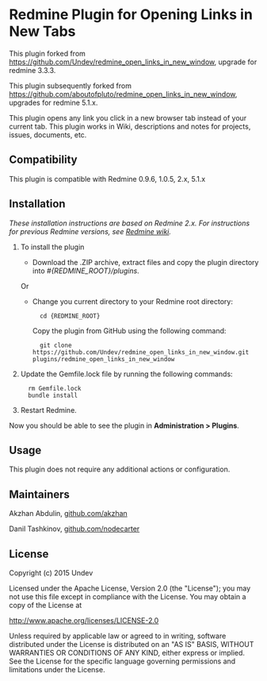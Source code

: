 # Redmine Plugin for Opening Links in New Tabs

This plugin forked from https://github.com/Undev/redmine_open_links_in_new_window, upgrade for redmine 3.3.3.

This plugin subsequently forked from https://github.com/aboutofpluto/redmine_open_links_in_new_window, upgrades for redmine 5.1.x.

This plugin opens any link you click in a new browser tab instead of your current tab. This plugin works in Wiki, descriptions and notes for projects, issues, documents, etc.

## Compatibility

This plugin is compatible with Redmine 0.9.6, 1.0.5, 2.x, 5.1.x

## Installation

*These installation instructions are based on Redmine 2.x. For instructions for previous Redmine versions, see [Redmine wiki](http://www.redmine.org/projects/redmine/wiki/Plugins).*

1. To install the plugin
    * Download the .ZIP archive, extract files and copy the plugin directory into *#{REDMINE_ROOT}/plugins*.
    
    Or

    * Change you current directory to your Redmine root directory:  

            cd {REDMINE_ROOT}
 
      Copy the plugin from GitHub using the following command:

            git clone https://github.com/Undev/redmine_open_links_in_new_window.git plugins/redmine_open_links_in_new_window

2. Update the Gemfile.lock file by running the following commands:  

         rm Gemfile.lock  
         bundle install
    
3. Restart Redmine.

Now you should be able to see the plugin in **Administration > Plugins**.

## Usage

This plugin does not require any additional actions or configuration.

## Maintainers

Akzhan Abdulin, [github.com/akzhan](https://github.com/akzhan)

Danil Tashkinov, [github.com/nodecarter](https://github.com/nodecarter)

## License

Copyright (c) 2015 Undev

Licensed under the Apache License, Version 2.0 (the "License");
you may not use this file except in compliance with the License.
You may obtain a copy of the License at

http://www.apache.org/licenses/LICENSE-2.0

Unless required by applicable law or agreed to in writing, software
distributed under the License is distributed on an "AS IS" BASIS,
WITHOUT WARRANTIES OR CONDITIONS OF ANY KIND, either express or implied.
See the License for the specific language governing permissions and
limitations under the License.
